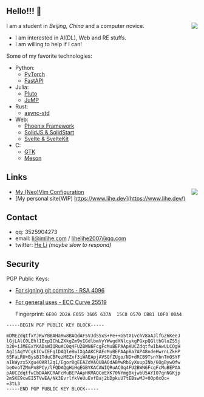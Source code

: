 ## Hello!!! 👋

<a href="#"><img align="right" src="https://github-readme-stats.vercel.app/api?username=lihe07&count_private=true&show_icons=true&theme=radical"></img></a>

I am a student in _Beijing, China_ and a computer novice.

- I am interested in AI(DL), Web and RE stuffs.
- I am willing to help if I can!

Some of my favorite technologies:

- Python:
  - [PyTorch](https://pytorch.org/)
  - [FastAPI](https://fastapi.tiangolo.com/)
- Julia:
  - [Pluto](https://plutojl.org/)
  - [JuMP](https://jump.dev/)
- Rust:
  - [async-std](https://async.rs/)
- Web:
  - [Phoenix Framework](https://www.phoenixframework.org/)
  - [SolidJS & SolidStart](https://www.solidjs.com/)
  - [Svelte & SvelteKit](https://svelte.dev/)
- C:
  - [GTK](https://www.gtk.org/)
  - [Meson](https://mesonbuild.com/)

## Links

<a href="#"><img align="right" src="https://github-readme-stats.vercel.app/api/top-langs/?username=lihe07&theme=radical&layout=compact"></img></a>


- [My (Neo)Vim Configuration](https://github.com/lihe07/lihe07/blob/main/init.vim)
- [My personal site(WIP) https://www.lihe.dev](https://www.lihe.dev/)

## Contact

- qq: 3525904273
- email:  li@imlihe.com / lihelihe2007@qq.com
- twitter: [He Li](https://twitter.com/HeLi07784212) *(maybe slow to respond)*

## Security

PGP Public Keys:

- [For signing git commits - RSA 4096](https://github.com/lihe07.gpg)
- [For general uses - ECC Curve 25519](https://keys.openpgp.org/vks/v1/by-fingerprint/6E002D2AE0553605637A15C80570CB8110F000A4)

  Fingerprint: `6E00 2D2A E055 3605 637A  15C8 0570 CB81 10F0 00A4`

```
-----BEGIN PGP PUBLIC KEY BLOCK-----

mDMEZdqtfxYJKwYBBAHaRw8BAQdAF5VJdS5xS+Pe++G5tX1vchV8aAJlfGZ6KeeJ
lGjLAlC0LEhlIExpIChLZXkgZm9yIGdlbmVyYWwgdXNlcykgPGxpQGltbGloZS5j
b20+iJMEExYKADsWIQRuAC0q4FU2BWN6FcgFcMuBEPAApAUCZdqtfwIbAwULCQgH
AgIiAgYVCgkICwIEFgIDAQIeBwIXgAAKCRAFcMuBEPAApBa7AP48ndeHwrnLZkHP
65FaLRU+BysB1TduCBFezMEZxf3iWAEApjAVSQfZUgo/ND+dRCB9TsnYbnTmOSYF
aIkWyzx5Xgu4OARl2q1/EgorBgEEAZdVAQUBAQdABMwRbGyXuupINb/6OgBywQfw
beOvoTZMmPn8PCy/lFQDAQgHiHgEGBYKACAWIQRuAC0q4FU2BWN6FcgFcMuBEPAA
pAUCZdqtfwIbDAAKCRAFcMuBEPAApHKMAQCeEXK70NYmgBkjwbU5AYI07qnNGKjp
2mSKE9cwEI5TVwEA/Nk3EvrlfkVeUuEvfBaj2bDpkuU7tEBswMJ+0Op0xQc=
=3tL3
-----END PGP PUBLIC KEY BLOCK-----
```
